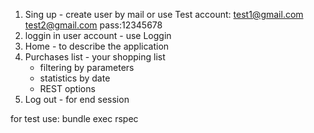 
1) Sing up - create user by mail or use Test account: test1@gmail.com test2@gmail.com pass:12345678
2) loggin in user account - use Loggin
3) Home - to describe the application
4) Purchases list - your shopping list 
   - filtering by parameters
   - statistics by date
   - REST options
5) Log out - for end session

for test use: bundle exec rspec